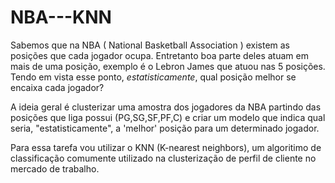 # NBA---KNN
Sabemos que na NBA ( National Basketball Association ) existem as posições que cada jogador ocupa. Entretanto boa parte deles atuam em mais de uma posição, exemplo é o Lebron James que atuou nas 5 posições. Tendo em vista esse ponto, *estatisticamente*, qual posição melhor se encaixa cada jogador?

A ideia geral é clusterizar uma amostra dos jogadores da NBA partindo das posições que liga possui (PG,SG,SF,PF,C) e criar um modelo que indica qual seria, "estatisticamente", a 'melhor' posição para um determinado jogador.

Para essa tarefa vou utilizar o KNN (K-nearest neighbors), um algoritimo de classificação comumente utilizado na clusterização de perfil de cliente no mercado de trabalho.
